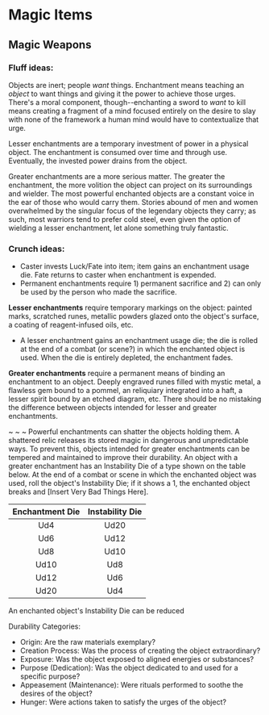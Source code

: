 # Magic Items

## Magic Weapons

### Fluff ideas:
Objects are inert; people *want* things. Enchantment means teaching an *object* to want things and giving it the power to achieve those urges. There's a moral component, though--enchanting a sword to *want* to kill means creating a fragment of a mind focused entirely on the desire to slay with none of the framework a human mind would have to contextualize that urge. 

Lesser enchantments are a temporary investment of power in a physical object. The enchantment is consumed over time and through use. Eventually, the invested power drains from the object.

Greater enchantments are a more serious matter. The greater the enchantment, the more volition the object can project on its surroundings and wielder. The most powerful enchanted objects are a constant voice in the ear of those who would carry them. Stories abound of men and women overwhelmed by the singular focus of the legendary objects they carry; as such, most warriors tend to prefer cold steel, even given the option of wielding a lesser enchantment, let alone something truly fantastic.

### Crunch ideas:
- Caster invests Luck/Fate into item; item gains an enchantment usage die. Fate returns to caster when enchantment is expended.
- Permanent enchantments require 1) permanent sacrifice and 2) can only be used by the person who made the sacrifice.

**Lesser enchantments** require temporary markings on the object: painted marks, scratched runes, metallic powders glazed onto the object's surface, a coating of reagent-infused oils, etc.
- A lesser enchantment gains an enchantment usage die; the die is rolled at the end of a combat (or scene?) in which the enchanted object is used. When the die is entirely depleted, the enchantment fades.

**Greater enchantments** require a permanent means of binding an enchantment to an object. Deeply engraved runes filled with mystic metal, a flawless gem bound to a pommel, an reliquiary integrated into a haft, a lesser spirit bound by an etched diagram, etc. There should be no mistaking the difference between objects intended for lesser and greater enchantments.

~ ~ ~
Powerful enchantments can shatter the objects holding them. A shattered relic releases its stored magic in dangerous and unpredictable ways. To prevent this, objects intended for greater enchantments can be tempered and maintained to improve their durability. An object with a greater enchantment has an Instability Die of a type shown on the table below. At the end of a combat or scene in which the enchanted object was used, roll the object's Instability Die; if it shows a 1, the enchanted object breaks and [Insert Very Bad Things Here].

| Enchantment Die | Instability Die |
| :---: | :---: |
| Ud4 | Ud20 |
| Ud6 | Ud12 |
| Ud8 | Ud10 |
| Ud10 | Ud8 |
| Ud12 | Ud6 |
| Ud20 | Ud4 |

An enchanted object's Instability Die can be reduced


Durability Categories:
- Origin: Are the raw materials exemplary?
- Creation Process: Was the process of creating the object extraordinary?
- Exposure: Was the object exposed to aligned energies or substances?
- Purpose (Dedication): Was the object dedicated to and used for a specific purpose?
- Appeasement (Maintenance): Were rituals performed to soothe the desires of the object?
- Hunger: Were actions taken to satisfy the urges of the object?